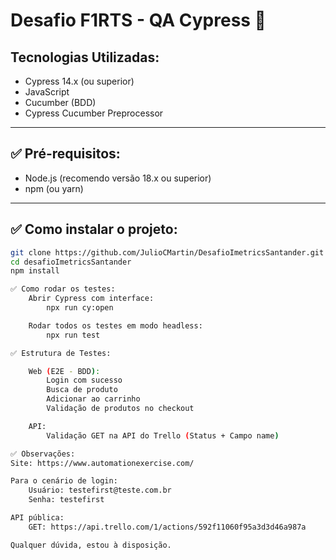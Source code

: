 # Desafio F1RTS - QA Cypress 🚀

## Tecnologias Utilizadas:

- Cypress 14.x (ou superior)
- JavaScript
- Cucumber (BDD)
- Cypress Cucumber Preprocessor

---

## ✅ Pré-requisitos:

- Node.js (recomendo versão 18.x ou superior)
- npm (ou yarn)

---

## ✅ Como instalar o projeto:

```bash
git clone https://github.com/JulioCMartin/DesafioImetricsSantander.git
cd desafioImetricsSantander
npm install

✅ Como rodar os testes:
    Abrir Cypress com interface:
        npx run cy:open

    Rodar todos os testes em modo headless:
        npx run test

✅ Estrutura de Testes:

    Web (E2E - BDD):
        Login com sucesso
        Busca de produto
        Adicionar ao carrinho
        Validação de produtos no checkout

    API:
        Validação GET na API do Trello (Status + Campo name)

✅ Observações:
Site: https://www.automationexercise.com/

Para o cenário de login:
    Usuário: testefirst@teste.com.br
    Senha: testefirst

API pública:
    GET: https://api.trello.com/1/actions/592f11060f95a3d3d46a987a

Qualquer dúvida, estou à disposição.